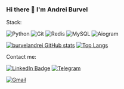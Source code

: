 ### Hi there 👋 I'm Andrei Burvel
Stack:

![Python](https://img.shields.io/badge/python-3670A0?style=for-the-badge&logo=python&logoColor=ffdd54) ![Git](https://img.shields.io/badge/git-%23F05033.svg?style=for-the-badge&logo=git&logoColor=white) ![Redis](https://img.shields.io/badge/redis-%23DD0031.svg?&style=for-the-badge&logo=redis&logoColor=white) ![MySQL](https://img.shields.io/badge/MySQL-FF0000?style=for-the-badge&logo=mysql&logoColor=white) ![Aiogram](https://img.shields.io/badge/Aiogram-3670A0?style=for-the-badge)

[![burvelandrei GitHub stats](https://github-readme-stats-eight-theta.vercel.app/api?username=burvelandrei&show_icons=true&theme=transparent)](https://github.com/burvelandrei/github-readme-stats)
[![Top Langs](https://github-readme-stats.vercel.app/api/top-langs/?username=burvelandrei&layout=compact&langs_count=6&hide=roff&theme=calm)](https://github.com/burvelandrei/github-readme-stats)



Contact me:

[![LinkedIn Badge](https://img.shields.io/badge/LinkedIn-Profile-informational?style=flat&logo=linkedin&logoColor=white&color=0D76A8)](https://www.linkedin.com/in/burvelandrei/) [![Telegram](https://img.shields.io/badge/Telegram-2CA5E0?style=flat-squaree&logo=telegram&logoColor=white)](https://t.me/burvelandrei)
 
[![Gmail](https://img.shields.io/badge/Gmail-D14836?style=for-the-badge&logo=gmail&logoColor=white)](mailto:burvelandrei@gmail.com)
